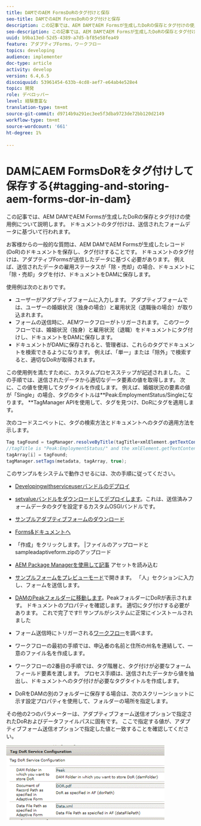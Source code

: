 ```yaml
---
title: DAMでのAEM FormsDoRのタグ付けと保存
seo-title: DAMでのAEM FormsDoRのタグ付けと保存
description: この記事では、AEM DAMでAEM Formsが生成したDoRの保存とタグ付けの使用例について説明します。 ドキュメントのタグ付けは、送信されたフォームデータに基づいて行われます。
seo-description: この記事では、AEM DAMでAEM Formsが生成したDoRの保存とタグ付けの使用例について説明します。 ドキュメントのタグ付けは、送信されたフォームデータに基づいて行われます。
uuid: b9ba13ed-52d5-4389-a7d5-bf85e58fea49
feature: アダプティブForms，ワークフロー
topics: developing
audience: implementer
doc-type: article
activity: develop
version: 6.4,6.5
discoiquuid: 53961454-633b-4cd8-aef7-e64ab4e528e4
topic: 開発
role: デベロッパー
level: 経験豊富な
translation-type: tm+mt
source-git-commit: d9714b9a291ec3ee5f3dba9723de72bb120d2149
workflow-type: tm+mt
source-wordcount: '661'
ht-degree: 1%

---
```



# DAMにAEM FormsDoRをタグ付けして保存する{#tagging-and-storing-aem-forms-dor-in-dam}

この記事では、AEM DAMでAEM Formsが生成したDoRの保存とタグ付けの使用例について説明します。 ドキュメントのタグ付けは、送信されたフォームデータに基づいて行われます。

お客様からの一般的な質問は、AEM DAMでAEM Formsが生成したレコード(DoR)のドキュメントを保存し、タグ付けすることです。 ドキュメントのタグ付けは、アダプティブFormsが送信したデータに基づく必要があります。 例えば、送信されたデータの雇用ステータスが「除・売却」の場合、ドキュメントに「除・売却」タグを付け、ドキュメントをDAMに保存します。

使用例は次のとおりです。

* ユーザーがアダプティブフォームに入力します。 アダプティブフォームでは、ユーザーの婚姻状況（独身の場合）と雇用状況（退職後の場合）が取り込まれます。
* フォームの送信時に、AEMワークフローがトリガーされます。 このワークフローでは、婚姻状況（独身）と雇用状況（退職）をドキュメントにタグ付けし、ドキュメントをDAMに保存します。
* ドキュメントがDAMに保存されると、管理者は、これらのタグでドキュメントを検索できるようになります。 例えば、「単一」または「除外」で検索すると、適切なDoRが取得されます。

この使用例を満たすために、カスタムプロセスステップが記述されました。 この手順では、送信されたデータから適切なデータ要素の値を取得します。 次に、この値を使用してタグタイルを作成します。 例えば、婚姻状況の要素の値が「Single」の場合、タグのタイトルは**Peak:EmploymentStatus/Singleになります。 **TagManager APIを使用して、タグを見つけ、DoRにタグを適用します。

次のコードスニペットに、タグの検索方法とドキュメントへのタグの適用方法を示します。

```java
Tag tagFound = tagManager.resolveByTitle(tagTitle+xmlElement.getTextContent());
//tagTitle is "Peak:EmploymentStatus/" and the xmlElement.getTextContent() will return the value Single. So the tag title becomes Peak:EmploymentStatus/Single. Once the tag is found we put the tag in array and apply the tags to the resource as shown below
tagArray[i] = tagFound;
tagManager.setTags(metadata, tagArray, true);
```

このサンプルをシステムで動作させるには、次の手順に従ってください。
* [Developingwithserviceuserバンドルのデプロイ](/help/forms/assets/common-osgi-bundles/DevelopingWithServiceUser.jar)

* [setvalueバンドルをダウンロードしてデプロイします](/help/forms/assets/common-osgi-bundles/SetValueApp.core-1.0-SNAPSHOT.jar)。これは、送信済みフォームデータのタグを設定するカスタムOSGIバンドルです。

* [サンプルアダプティブフォームのダウンロード](assets/tag-and-store-in-dam-assets.zip)

* [Forms&amp;ドキュメントへ](http://localhost:4502/aem/forms.html/content/dam/formsanddocuments)

* 「作成」をクリックします。 |ファイルのアップロードとsampleadaptiveform.zipのアップロード

* [AEM Package Managerを使用して記事](assets/tag-and-store-in-dam-assets.zip) アセットを読み込む
* [サンプルフォームをプレビューモード](http://localhost:4502/content/dam/formsanddocuments/summit/peakform/jcr:content?wcmmode=disabled)で開きます。 「人」セクションに入力し、フォームを送信します。
* [DAMのPeakフォルダーに移動します](http://localhost:4502/assets.html/content/dam/Peak)。PeakフォルダーにDoRが表示されます。 ドキュメントのプロパティを確認します。 適切にタグ付けする必要があります。
これで完了です!! サンプルがシステムに正常にインストールされました

* フォーム送信時にトリガーされる[ワークフロー](http://localhost:4502/editor.html/conf/global/settings/workflow/models/TagAndStoreDoRinDAM.html)を調べます。
* ワークフローの最初の手順では、申込者の名前と住所の州名を連結して、一意のファイル名を作成します。
* ワークフローの2番目の手順では、タグ階層と、タグ付けが必要なフォームフィールド要素を渡します。 プロセス手順は、送信されたデータから値を抽出し、ドキュメントへのタグ付けが必要なタグタイトルを作成します。
* DoRをDAMの別のフォルダーに保存する場合は、次のスクリーンショットに示す設定プロパティを使用して、フォルダーの場所を指定します。

その他の2つのパラメーターは、アダプティブフォーム送信オプションで指定されたDoRおよびデータファイルパスに固有です。 ここで指定する値が、アダプティブフォーム送信オプションで指定した値と一致することを確認してください。

![タグDor](assets/tag_dor_service_configuration.gif)

